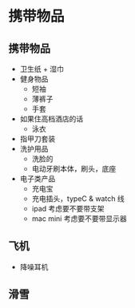 # 携带物品

## 携带物品
- 卫生纸 + 湿巾
- 健身物品
  - 短袖 
  - 薄裤子
  - 手套
- 如果住高档酒店的话
  - 泳衣
- 指甲刀套装
- 洗护用品
  - 洗脸的
  - 电动牙刷本体，刷头，底座
- 电子类产品
  - 充电宝
  - 充电插头，typeC & watch 线
  - ipad 考虑要不要带支架
  - mac mini 考虑要不要带显示器
## 飞机
- 降噪耳机
## 滑雪